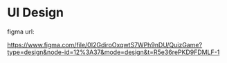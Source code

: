 # UI Design 

figma url: 

https://www.figma.com/file/0I2GdiroOxqwtS7WPh9nDU/QuizGame?type=design&node-id=12%3A37&mode=design&t=R5e36rePKD9FDMLF-1